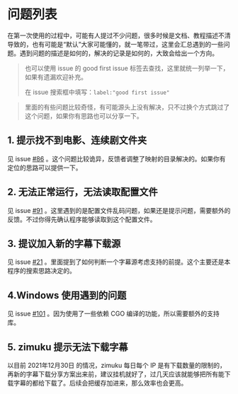 # 问题列表

在第一次使用的过程中，可能有人提过不少问题，很多时候是文档、教程描述不清导致的，也有可能是“默认”大家可能懂的，就一笔带过，这里会汇总遇到的一些问题。遇到问题的描述是如何的，解决的记录是如何的，大致会给出一个方向。

> 也可以使用 issue 的 good first issue 标签去查找，这里就统一列举一下，如果有遗漏欢迎补充。
>
> 在 issue 搜索框中填写：`label:"good first issue"` 

> 里面的有些问题比较奇怪，有可能源头上没有解决，只不过换个方式跳过了这个问题，如果你有思路也可以分享一下。

## 1. 提示找不到电影、连续剧文件夹

见 issue [#86](https://github.com/allanpk716/ChineseSubFinder/issues/86) 。这个问题比较诡异，反馈者调整了映射的目录解决的。如果你有定位的思路可以提供一下。

## 2. 无法正常运行，无法读取配置文件

见 issue [#91](https://github.com/allanpk716/ChineseSubFinder/issues/91) 。这里遇到的是配置文件乱码问题，如果还是提示问题，需要额外的反馈。不过你得先确认程序能够读取到这个配置文件。

## 3. 提议加入新的字幕下载源

见 issue [#21](https://github.com/allanpk716/ChineseSubFinder/issues/21) 。里面提到了如何判断一个字幕源考虑支持的前提。这个主要还是本程序的搜索思路决定的。

## 4.Windows 使用遇到的问题

见 issue [#101](https://github.com/allanpk716/ChineseSubFinder/issues/101) 。因为使用了一些依赖 CGO 编译的功能，所以需要额外的支持库。

## 5. zimuku 提示无法下载字幕

以目前 2021年12月30日 的情况，zimuku 每日每个 IP 是有下载数量的限制的，再新的字幕下载分享方案出来前，建议挂机就好了，过几天应该就能够把所有能下载字幕的都给下载了。后续会把缓存加进来，那么效率也会更高。
